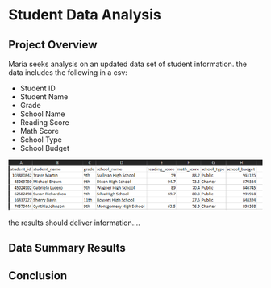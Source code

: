 # Student Data Analysis

## Project Overview
Maria seeks analysis on an updated data set of student information. the data includes the following in a csv:
- Student ID
- Student Name
- Grade
- School Name
- Reading Score
- Math Score
- School Type
- School Budget

![Raw_Data_Screenshot](Resources\Raw_Data_Screen_Shot.png)

the results should deliver information....

## Data Summary Results

## Conclusion
